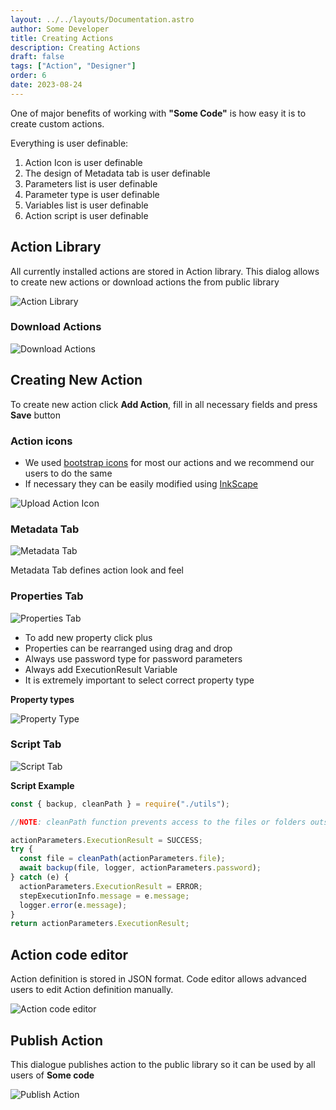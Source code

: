 ```yaml
---
layout: ../../layouts/Documentation.astro
author: Some Developer
title: Creating Actions
description: Creating Actions
draft: false
tags: ["Action", "Designer"]
order: 6
date: 2023-08-24
---
```


One of major benefits of working with **"Some Code"** is how easy it is to create custom actions.

Everything is user definable:

1. Action Icon is user definable
1. The design of Metadata tab is user definable
1. Parameters list is user definable
1. Parameter type is user definable
1. Variables list is user definable
1. Action script is user definable

## Action Library

All currently installed actions are stored in Action library. This dialog allows to create new actions or download actions the from public library

![Action Library](../../assets/action-library.png)

### Download Actions

![Download Actions](../../assets/download-actions.png)

## Creating New Action

To create new action click **Add Action**, fill in all necessary fields and press **Save** button

### Action icons

- We used [bootstrap icons](https://icons.getbootstrap.com/) for most our actions and we recommend our users to do the same
- If necessary they can be easily modified using [InkScape](https://inkscape.org/)

![Upload Action Icon](../../assets/upload-action-icon.png)

### Metadata Tab

![Metadata Tab](../../assets/action-designer-metadata.png)

Metadata Tab defines action look and feel

### Properties Tab

![Properties Tab](../../assets/action-designer-properties.png)

- To add new property click plus
- Properties can be rearranged using drag and drop
- Always use password type for password parameters
- Always add ExecutionResult Variable
- It is extremely important to select correct property type

**Property types**

![Property Type](../../assets/action-designer-property-type.png)

### Script Tab

![Script Tab](../../assets/action-designer-script.png)

**Script Example**

```javascript
const { backup, cleanPath } = require("./utils");

//NOTE: cleanPath function prevents access to the files or folders outside files directory

actionParameters.ExecutionResult = SUCCESS;
try {
  const file = cleanPath(actionParameters.file);
  await backup(file, logger, actionParameters.password);
} catch (e) {
  actionParameters.ExecutionResult = ERROR;
  stepExecutionInfo.message = e.message;
  logger.error(e.message);
}
return actionParameters.ExecutionResult;
```

## Action code editor

Action definition is stored in JSON format. Code editor allows advanced users to edit Action definition manually.

![Action code editor](../../assets/action-designer-source.png)

## Publish Action

This dialogue publishes action to the public library so it can be used by all users of **Some code**

![Publish Action](../../assets/pubjish-action.png)
